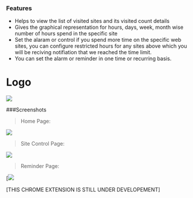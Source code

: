 ### Features

- Helps to view the list of visited sites and its visited count details
- Gives the graphical representation for hours, days, week, month wise number of hours spend in the specific site
- Set the alaram or control if you spend more time on the specific web sites, you can configure restricted hours for any sites above which you will be reciving notifiation that we reached the time limit.
- You can set the alarm or reminder in one time or recurring basis.

# Logo

![](https://github.com/Sarathmunusamy93/ChromeExtension-trackMe/blob/BrowserCompanion-V2/Logo/LogoIcon.png?raw=true)



###Screenshots

> Home Page:

![](https://github.com/Sarathmunusamy93/ChromeExtension-trackMe/blob/BrowserCompanion-V2/Screenshots/HomePage.jpg?raw=true)

> Site Control Page:

![](https://github.com/Sarathmunusamy93/ChromeExtension-trackMe/blob/BrowserCompanion-V2/Screenshots/ControlME.jpg?raw=true)

> Reminder Page:

[![](https://github.com/Sarathmunusamy93/ChromeExtension-trackMe/blob/BrowserCompanion-V2/Screenshots/ReminderMe.jpg?raw=true)


[THIS CHROME EXTENSION IS STILL UNDER DEVELOPEMENT]
